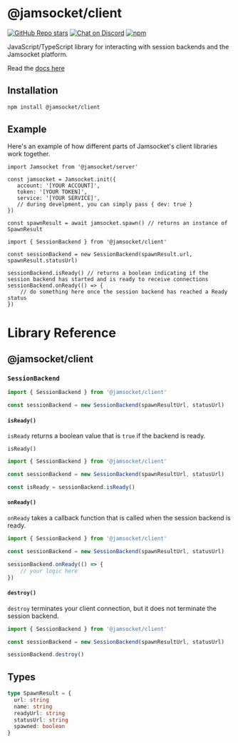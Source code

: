 # @jamsocket/client

[![GitHub Repo stars](https://img.shields.io/github/stars/jamsocket/jamsocket?style=social)](https://github.com/jamsocket/jamsocket)
[![Chat on Discord](https://img.shields.io/discord/939641163265232947)](https://discord.gg/N5sEpsuhh9)
[![npm](https://img.shields.io/npm/v/@jamsocket/client)](https://www.npmjs.com/package/@jamsocket/client)

JavaScript/TypeScript library for interacting with session backends and the Jamsocket platform.

Read the [docs here](https://docs.jamsocket.com)

## Installation
```bash copy
npm install @jamsocket/client
```

## Example

Here's an example of how different parts of Jamsocket's client libraries work together.

```tsx filename="server.tsx"
import Jamsocket from '@jamsocket/server'

const jamsocket = Jamsocket.init({
   account: '[YOUR ACCOUNT]',
   token: '[YOUR TOKEN]',
   service: '[YOUR SERVICE]',
   // during develpment, you can simply pass { dev: true }
})

const spawnResult = await jamsocket.spawn() // returns an instance of SpawnResult
```

```tsx filename="client.ts"
import { SessionBackend } from '@jamsocket/client'

const sessionBackend = new SessionBackend(spawnResult.url, spawnResult.statusUrl)

sessionBackend.isReady() // returns a boolean indicating if the session backend has started and is ready to receive connections
sessionBackend.onReady(() => {
    // do something here once the session backend has reached a Ready status
})
```

# Library Reference

## @jamsocket/client

### `SessionBackend`

```js
import { SessionBackend } from '@jamsocket/client'

const sessionBackend = new SessionBackend(spawnResultUrl, statusUrl)
```

#### `isReady()`
`isReady` returns a boolean value that is `true` if the backend is ready.

`isReady()`
```js {5}
import { SessionBackend } from '@jamsocket/client'

const sessionBackend = new SessionBackend(spawnResultUrl, statusUrl)

const isReady = sessionBackend.isReady()
```

#### `onReady()`
`onReady` takes a callback function that is called when the session backend is ready.

```js {5-7}
import { SessionBackend } from '@jamsocket/client'

const sessionBackend = new SessionBackend(spawnResultUrl, statusUrl)

sessionBackend.onReady(() => {
    // your logic here
})
```

#### `destroy()`
`destroy` terminates your client connection, but it does not terminate the session backend.

```js {5}
import { SessionBackend } from '@jamsocket/client'

const sessionBackend = new SessionBackend(spawnResultUrl, statusUrl)

sessionBackend.destroy()
```

## Types

```ts
type SpawnResult = {
  url: string
  name: string
  readyUrl: string
  statusUrl: string
  spawned: boolean
}
```
